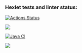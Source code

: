 ### Hexlet tests and linter status:
[![Actions Status](https://github.com/salvadorrus/java-project-78/actions/workflows/hexlet-check.yml/badge.svg)](https://github.com/salvadorrus/java-project-78/actions)

<a href="https://codeclimate.com/github/salvadorrus/java-project-78/maintainability"><img src="https://api.codeclimate.com/v1/badges/28a7aa200b503ae0e9d6/maintainability" /></a>

[![Java CI](https://github.com/salvadorrus/java-project-78/actions/workflows/main.yml/badge.svg)](https://github.com/salvadorrus/java-project-78/actions/workflows/main.yml)

<a href="https://codeclimate.com/github/salvadorrus/java-project-78/test_coverage"><img src="https://api.codeclimate.com/v1/badges/28a7aa200b503ae0e9d6/test_coverage" /></a>